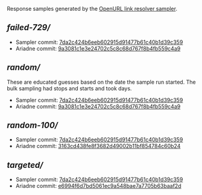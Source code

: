 Response samples generated by the [OpenURL link resolver sampler](https://github.com/NYULibraries/openurl-link-resolver-sampler).

## _failed-729/_

* Sampler commit: [7da2c424b6eeb602915d91477b61c40b1d39c359](https://github.com/NYULibraries/openurl-link-resolver-sampler/tree/7da2c424b6eeb602915d91477b61c40b1d39c359)
* Ariadne commit: [9a3081c1e3e24702c5c8c68d767f8b4fb559c4a9](https://github.com/NYULibraries/ariadne/tree/9a3081c1e3e24702c5c8c68d767f8b4fb559c4a9)

## _random/_

These are educated guesses based on the date the sample run started.  The bulk sampling had stops and starts and took days.

* Sampler commit: [7da2c424b6eeb602915d91477b61c40b1d39c359](https://github.com/NYULibraries/openurl-link-resolver-sampler/tree/7da2c424b6eeb602915d91477b61c40b1d39c359)
* Ariadne commit: [9a3081c1e3e24702c5c8c68d767f8b4fb559c4a9](https://github.com/NYULibraries/ariadne/tree/9a3081c1e3e24702c5c8c68d767f8b4fb559c4a9)

## _random-100/_

* Sampler commit: [7da2c424b6eeb602915d91477b61c40b1d39c359](https://github.com/NYULibraries/openurl-link-resolver-sampler/tree/7da2c424b6eeb602915d91477b61c40b1d39c359)
* Ariadne commit: [3163cd438fe8f3682d49002b11bf854784c60b24](https://github.com/NYULibraries/ariadne/tree/3163cd438fe8f3682d49002b11bf854784c60b24)

## _targeted/_

* Sampler commit: [7da2c424b6eeb602915d91477b61c40b1d39c359](https://github.com/NYULibraries/openurl-link-resolver-sampler/tree/7da2c424b6eeb602915d91477b61c40b1d39c359)
* Ariadne commit: [e6994f6d7bd5061ec9a548bae7a7705b63baaf2d](https://github.com/NYULibraries/ariadne/tree/e6994f6d7bd5061ec9a548bae7a7705b63baaf2d)

